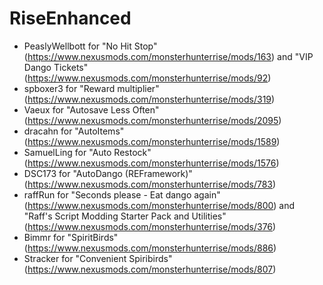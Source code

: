 # RiseEnhanced

- PeaslyWellbott for "No Hit Stop" (<https://www.nexusmods.com/monsterhunterrise/mods/163>) and  "VIP Dango Tickets" (<https://www.nexusmods.com/monsterhunterrise/mods/92>)
- spboxer3 for "Reward multiplier" (<https://www.nexusmods.com/monsterhunterrise/mods/319>)
- Vaeux for "Autosave Less Often" (<https://www.nexusmods.com/monsterhunterrise/mods/2095>)
- dracahn for "AutoItems" (<https://www.nexusmods.com/monsterhunterrise/mods/1589>)
- SamuelLing for "Auto Restock" (<https://www.nexusmods.com/monsterhunterrise/mods/1576>)
- DSC173 for "AutoDango (REFramework)" (<https://www.nexusmods.com/monsterhunterrise/mods/783>)
- raffRun for "Seconds please - Eat dango again" (<https://www.nexusmods.com/monsterhunterrise/mods/800>) and "Raff's Script Modding Starter Pack and Utilities" (<https://www.nexusmods.com/monsterhunterrise/mods/376>)
- Bimmr for "SpiritBirds" (<https://www.nexusmods.com/monsterhunterrise/mods/886>)
- Stracker for "Convenient Spiribirds" (<https://www.nexusmods.com/monsterhunterrise/mods/807>)